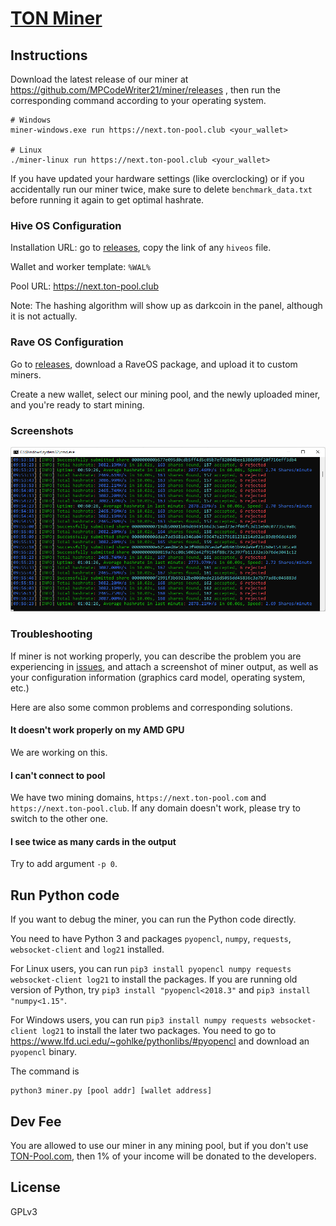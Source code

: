 # [TON Miner](https://github.com/MPCodeWriter21/miner)

## Instructions

Download the latest release of our miner at https://github.com/MPCodeWriter21/miner/releases , then run the
corresponding command according to your operating system.

```
# Windows
miner-windows.exe run https://next.ton-pool.club <your_wallet>

# Linux
./miner-linux run https://next.ton-pool.club <your_wallet>
```

If you have updated your hardware settings (like overclocking) or if you accidentally run our miner twice, make sure to
delete `benchmark_data.txt` before running it again to get optimal hashrate.

### Hive OS Configuration

Installation URL: go to [releases](https://github.com/TON-Pool/miner/releases), copy the link of any `hiveos` file.

Wallet and worker template: `%WAL%`

Pool URL: https://next.ton-pool.club

Note: The hashing algorithm will show up as darkcoin in the panel, although it is not actually.

### Rave OS Configuration

Go to [releases](https://github.com/TON-Pool/miner/releases), download a RaveOS package, and upload it to custom miners.

Create a new wallet, select our mining pool, and the newly uploaded miner, and you're ready to start mining.

### Screenshots

![](assets/screenshot.png)

### Troubleshooting

If miner is not working properly, you can describe the problem you are experiencing
in [issues](https://github.com/MPCodeWriter21/miner/issues), and attach a screenshot of miner output, as well as your
configuration information (graphics card model, operating system, etc.)

Here are also some common problems and corresponding solutions.

#### It doesn't work properly on my AMD GPU

We are working on this.

#### I can't connect to pool

We have two mining domains, `https://next.ton-pool.com` and `https://next.ton-pool.club`. If any domain doesn't work,
please try to switch to the other one.

#### I see twice as many cards in the output

Try to add argument `-p 0`.

## Run Python code

If you want to debug the miner, you can run the Python code directly.

You need to have Python 3 and packages `pyopencl`, `numpy`, `requests`, `websocket-client` and `log21` installed.

For Linux users, you can run `pip3 install pyopencl numpy requests websocket-client log21` to install the packages. If
you are running old version of Python, try `pip3 install "pyopencl<2018.3"` and `pip3 install "numpy<1.15"`.

For Windows users, you can run `pip3 install numpy requests websocket-client log21` to install the later two packages.
You need to go to https://www.lfd.uci.edu/~gohlke/pythonlibs/#pyopencl and download an `pyopencl` binary.

The command is

```
python3 miner.py [pool addr] [wallet address]
```

## Dev Fee

You are allowed to use our miner in any mining pool, but if you don't use [TON-Pool.com](https://ton-pool.com/), then 1%
of your income will be donated to the developers.

## License

GPLv3

